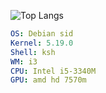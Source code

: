 ![Top Langs](https://github-readme-stats.vercel.app/api/top-langs/?username=Eldyj&langs_count=10&theme=dark&hide_progress=true)
```yaml
OS: Debian sid
Kernel: 5.19.0
Shell: ksh
WM: i3
CPU: Intel i5-3340M
GPU: amd hd 7570m
```
